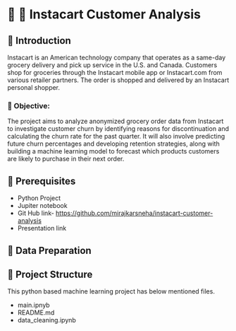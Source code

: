 # 🛒 🥕 Instacart Customer Analysis

## 🍏 Introduction
Instacart is an American technology company that operates as a same-day grocery delivery and pick up service in the U.S. and Canada. Customers shop for groceries through the Instacart mobile app or Instacart.com from various retailer partners. The order is shopped and delivered by an Instacart personal shopper.

### 🍞 Objective:
The project aims to analyze anonymized grocery order data from Instacart to investigate customer churn by identifying reasons for discontinuation and calculating the churn rate for the past quarter. It will also involve predicting future churn percentages and developing retention strategies, along with building a machine learning model to forecast which products customers are likely to purchase in their next order.

## 🍌 Prerequisites
- Python Project
- Jupiter notebook
- Git Hub link- https://github.com/mirajkarsneha/instacart-customer-analysis
- Presentation link 

## 🧀  Data Preparation

## 🍊 Project Structure
This python based machine learning project has below mentioned files.
- main.ipnyb 
- README.md 
- data_cleaning.ipynb
